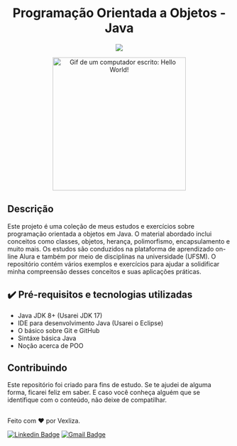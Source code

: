 <h1 align="center"> Programação Orientada a Objetos - Java </h1>

<p align="center">
<img src="http://img.shields.io/static/v1?label=STATUS&message=EM%20DESENVOLVIMENTO&color=GREEN&style=for-the-badge"/>
</p>
<p align="center">
<img src="https://cdna.artstation.com/p/assets/images/images/035/693/656/original/gwyneth-balucio-hello-world.gif?1615642877" alt="Gif de um computador escrito: Hello World!" width="300"/>
</p>

## Descrição
Este projeto é uma coleção de meus estudos e exercícios sobre programação orientada a objetos em Java. 
O material abordado inclui conceitos como classes, objetos, herança, polimorfismo, encapsulamento e muito mais.
Os estudos são conduzidos na plataforma de aprendizado on-line Alura e também por meio de disciplinas na universidade (UFSM).
O repositório contém vários exemplos e exercícios para ajudar a solidificar minha compreensão desses conceitos e suas aplicações práticas.

## ✔️ Pré-requisitos e tecnologias utilizadas

- Java JDK 8+ (Usarei JDK 17)
- IDE para desenvolvimento Java (Usarei o Eclipse)
- O básico sobre Git e GitHub
- Sintáxe básica Java
- Noção acerca de POO

## Contribuindo

Este repositório foi criado para fins de estudo. Se te ajudei de alguma forma, ficarei feliz em saber. E caso você conheça alguém que se identifique com o conteúdo, não deixe de compatilhar.

##
Feito com ❤️ por Vexliza.

[![Linkedin Badge](https://img.shields.io/badge/-Vithoria%20Priebe-blue?style=flat-square&logo=Linkedin&logoColor=white&link=https://www.linkedin.com/in/vithoriapriebe)](https://www.linkedin.com/in/vithoriapriebe)
[![Gmail Badge](https://img.shields.io/badge/-priebevithoria@gmail.com-c14438?style=flat-square&logo=Gmail&logoColor=white&link=mailto:priebevithoria@gmail.com)](mailto:priebevithoria@gmail.com)

